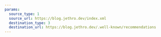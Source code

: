 ```yaml
---
params:
  source_type: 1
  source_url: https://blog.jethro.dev/index.xml
  destination_type: 3
  destination_url: https://blog.jethro.dev/.well-known/recommendations.opml
---
```

